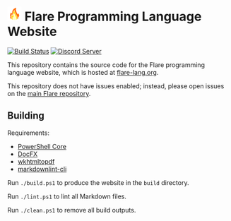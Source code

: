 # <img src="https://github.com/flare-lang/flare-lang.github.io/raw/master/Flare.svg" width="32"> Flare Programming Language Website

[![Build Status](https://github.com/flare-lang/flare-lang.github.io/workflows/CI/badge.svg)](https://github.com/flare-lang/flare-lang.github.io/actions?query=workflow%3ACI)
[![Discord Server](https://discordapp.com/api/guilds/473031281396023317/widget.png)](https://discord.gg/EWXVkJ2)

This repository contains the source code for the Flare programming language
website, which is hosted at [flare-lang.org](https://flare-lang.org).

This repository does not have issues enabled; instead, please open issues on the
[main Flare repository](https://github.com/flare-lang/flare/issues).

## Building

Requirements:

* [PowerShell Core](https://github.com/PowerShell/PowerShell)
* [DocFX](https://dotnet.github.io/docfx)
* [wkhtmltopdf](https://wkhtmltopdf.org)
* [markdownlint-cli](https://github.com/igorshubovych/markdownlint-cli)

Run `./build.ps1` to produce the website in the `build` directory.

Run `./lint.ps1` to lint all Markdown files.

Run `./clean.ps1` to remove all build outputs.

